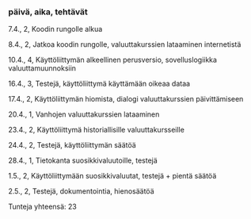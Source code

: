 ### päivä, aika, tehtävät

7.4., 2, Koodin rungolle alkua

8.4., 2, Jatkoa koodin rungolle, valuuttakurssien lataaminen internetistä

10.4., 4, Käyttöliittymän alkeellinen perusversio, sovelluslogiikka valuuttamuunnoksiin

16.4., 3, Testejä, käyttöliittymä käyttämään oikeaa dataa

17.4., 2, Käyttöliittymän hiomista, dialogi valuuttakurssien päivittämiseen

20.4., 1, Vanhojen valuuttakurssien lataaminen

23.4., 2, Käyttöliittymä historiallisille valuuttakursseille

24.4., 2, Testejä, käyttöliittymän säätöä

28.4., 1, Tietokanta suosikkivaluutoille, testejä

1.5., 2, Käyttöliittymään suosikkivaluutat, testejä + pientä säätöä

2.5., 2, Testejä, dokumentointia, hienosäätöä

Tunteja yhteensä: 23
